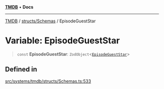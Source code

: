 [**TMDB**](../../../README.md) • **Docs**

***

[TMDB](../../../README.md) / [structs/Schemas](../README.md) / EpisodeGuestStar

# Variable: EpisodeGuestStar

> `const` **EpisodeGuestStar**: `ZodObject`\<[`EpisodeGuestStar`](../type-aliases/EpisodeGuestStar.md)\>

## Defined in

[src/systems/tmdb/structs/Schemas.ts:533](https://github.com/Norviah/media-hub/blob/e3dc67aa1738d9ad44e6a4419ef7e26de86e1452/src/systems/tmdb/structs/Schemas.ts#L533)
